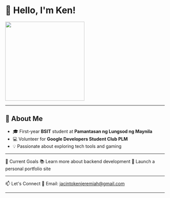 # 👋 Hello, I'm Ken!
<img src="https://art.pixilart.com/e1e19a997941864.gif" width="250" height="250" float="right">

---

## 🧠 About Me
- 🎓 First-year **BSIT** student at **Pamantasan ng Lungsod ng Maynila**
- 💻 Volunteer for **Google Developers Student Club PLM**
- 💡 Passionate about exploring tech tools and gaming

---

📌 Current Goals
📚 Learn more about backend development
🚀 Launch a personal portfolio site

---

📫 Let's Connect
📧 Email: jacintokenjeremiah@gmail.com

---
